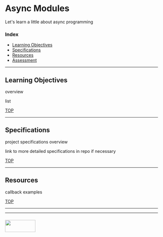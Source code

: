 # Async Modules

Let's learn a little about async programming 

### Index
* [Learning Objectives](#learning-objectives)
* [Specifications](#specifications)
* [Resources](#resources)
* [Assessment](#assessment)

---



## Learning Objectives

overview

list

[TOP](#index)

---

## Specifications

project specifications overview

link to more detailed specifications in repo if necessary


[TOP](#index)

---

## Resources

callback examples

[TOP](#index)



___
___
### <a href="http://elewa.education/blog" target="_blank"><img src="https://user-images.githubusercontent.com/18554853/34921062-506450ae-f97d-11e7-875f-6feeb26ad72d.png" width="100" height="40"/></a>

